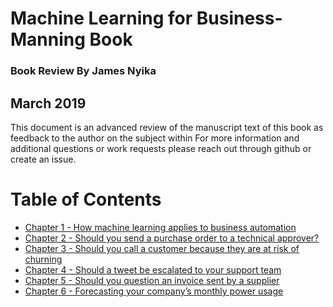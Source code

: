 # Machine Learning for Business- Manning Book
### Book Review By James Nyika
## March 2019

This document is an advanced review of the manuscript text of this book as feedback to the author on the subject within
For more information and additional questions or work requests please reach out through github or create an issue.

# Table of Contents

* [Chapter 1 - How machine learning applies to business automation](./c1.md)
* [Chapter 2 - Should you send a purchase order to a technical approver?](./c2.md)
* [Chapter 3 - Should you call a customer because they are at risk of churning](./c3.md)
* [Chapter 4 - Should a tweet be escalated to your support team](./c4.md)
* [Chapter 5 - Should you question an invoice sent by a supplier](./c5.md)
* [Chapter 6 - Forecasting your company’s monthly power usage](./c6.md)
